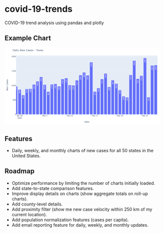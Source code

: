 # covid-19-trends
COVID-19 trend analysis using pandas and plotly

## Example Chart
![Example bar chart: daily new COVID-19 cases in Texas](daily-new-cases-texas.png)

## Features
* Daily, weekly, and monthly charts of new cases for all 50 states in the United States.

## Roadmap
* Optimize performance by limiting the number of charts initially loaded.
* Add state-to-state comparison features.
* Improve display details on charts (show aggregate totals on roll-up charts).
* Add county-level details.
* Add proximity filter (show me new case velocity within 250 km of my current location).
* Add population normalization features (cases per capita).
* Add email reporting feature for daily, weekly, and monthly updates.
